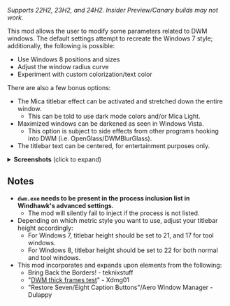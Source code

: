 *Supports 22H2, 23H2, and 24H2. Insider Preview/Canary builds may not work.*

This mod allows the user to modify some parameters related to DWM windows. The default settings attempt
to recreate the Windows 7 style; additionally, the following is possible:

* Use Windows 8 positions and sizes
* Adjust the window radius curve
* Experiment with custom colorization/text color

There are also a few bonus options:

* The Mica titlebar effect can be activated and stretched down the entire window.
  * This can be told to use dark mode colors and/or Mica Light.
* Maximized windows can be darkened as seen in Windows Vista.
  * This option is subject to side effects from other programs hooking into DWM (i.e. OpenGlass/DWMBlurGlass).
* The titlebar text can be centered, for entertainment purposes only.

<details><summary><b>Screenshots</b> (click to expand)</summary>
  
>* Default configuration:
>  
>![image](/screenshots/config-default.png)
>* Default configuration with Windows 8 metrics:
>  
>![image](/screenshots/config-eight-mode.png)
>* Windows 8 metrics with Mica:
>  
>![image](/screenshots/config-eight-mica.png)
>* Windows 7 metrics with Mica type/Window state synchronization:
>  
>![image](/screenshots/config-seven-mica2.png)
>* Windows 8 metrics with centered titlebar text:
>  
>![image](/screenshots/config-eight-center.png)
</details>

## Notes
* **`dwm.exe` needs to be present in the process inclusion list in Windhawk's advanced settings.**
  * The mod will silently fail to inject if the process is not listed.
* Depending on which metric style you want to use, adjust your titlebar height accordingly:
  * For Windows 7, titlebar height should be set to 21, and 17 for tool windows.
  * For Windows 8, titlebar height should be set to 22 for both normal and tool windows.
* This mod incorporates and expands upon elements from the following:
  * Bring Back the Borders! - teknixstuff
  * "[DWM thick frames test](https://github.com/Maplespe/DWMBlurGlass/issues/147#issuecomment-2052520952)" - Xdmg01
  * "Restore Seven/Eight Caption Buttons"/Aero Window Manager - Dulappy
